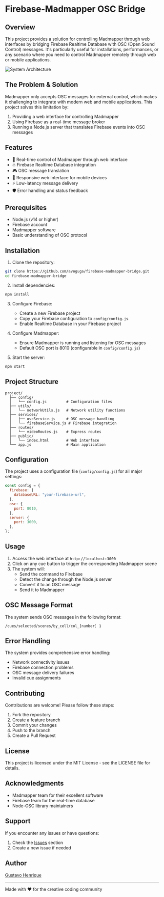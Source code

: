 # Firebase-Madmapper OSC Bridge

## Overview

This project provides a solution for controlling Madmapper through web interfaces by bridging Firebase Realtime Database with OSC (Open Sound Control) messages. It's particularly useful for installations, performances, or any scenario where you need to control Madmapper remotely through web or mobile applications.

![System Architecture](architecture-diagram.png)

## The Problem & Solution

Madmapper only accepts OSC messages for external control, which makes it challenging to integrate with modern web and mobile applications. This project solves this limitation by:

1. Providing a web interface for controlling Madmapper
2. Using Firebase as a real-time message broker
3. Running a Node.js server that translates Firebase events into OSC messages

## Features

- 🎯 Real-time control of Madmapper through web interface
- 🔥 Firebase Realtime Database integration
- 🎮 OSC message translation
- 📱 Responsive web interface for mobile devices
- ⚡ Low-latency message delivery
- 🛡️ Error handling and status feedback

## Prerequisites

- Node.js (v14 or higher)
- Firebase account
- Madmapper software
- Basic understanding of OSC protocol

## Installation

1. Clone the repository:

```bash
git clone https://github.com/avoguga/firebase-madmapper-bridge.git
cd firebase-madmapper-bridge
```

2. Install dependencies:

```bash
npm install
```

3. Configure Firebase:

   - Create a new Firebase project
   - Copy your Firebase configuration to `config/config.js`
   - Enable Realtime Database in your Firebase project

4. Configure Madmapper:

   - Ensure Madmapper is running and listening for OSC messages
   - Default OSC port is 8010 (configurable in `config/config.js`)

5. Start the server:

```bash
npm start
```

## Project Structure

```
project/
  ├── config/
  │   └── config.js         # Configuration files
  ├── utils/
  │   └── networkUtils.js   # Network utility functions
  ├── services/
  │   ├── oscService.js     # OSC message handling
  │   └── firebaseService.js # Firebase integration
  ├── routes/
  │   └── videoRoutes.js    # Express routes
  ├── public/
  │   └── index.html        # Web interface
  └── app.js                # Main application
```

## Configuration

The project uses a configuration file (`config/config.js`) for all major settings:

```javascript
const config = {
  firebase: {
    databaseURL: "your-firebase-url",
  },
  osc: {
    port: 8010,
  },
  server: {
    port: 3000,
  },
};
```

## Usage

1. Access the web interface at `http://localhost:3000`
2. Click on any cue button to trigger the corresponding Madmapper scene
3. The system will:
   - Send the command to Firebase
   - Detect the change through the Node.js server
   - Convert it to an OSC message
   - Send it to Madmapper

## OSC Message Format

The system sends OSC messages in the following format:

```
/cues/selected/scenes/by_cell/col_[number] 1
```

## Error Handling

The system provides comprehensive error handling:

- Network connectivity issues
- Firebase connection problems
- OSC message delivery failures
- Invalid cue assignments

## Contributing

Contributions are welcome! Please follow these steps:

1. Fork the repository
2. Create a feature branch
3. Commit your changes
4. Push to the branch
5. Create a Pull Request

## License

This project is licensed under the MIT License - see the LICENSE file for details.

## Acknowledgments

- Madmapper team for their excellent software
- Firebase team for the real-time database
- Node-OSC library maintainers

## Support

If you encounter any issues or have questions:

1. Check the [Issues](https://github.com/avoguga/firebase-madmapper-bridge/issues) section
2. Create a new issue if needed

## Author

[Gustavo Henrique](https://github.com/avoguga)

---

Made with ❤️ for the creative coding community
